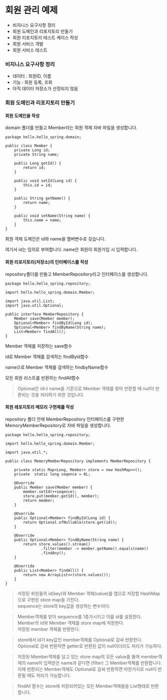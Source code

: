 # 회원 관리 예제

- 비지니스 요구사항 정리
- 회원 도메인과 리포지토리 만들기
- 회원 리포지토리 테스트 케이스 작성
- 회원 서비스 개발
- 회원 서비스 테스트

### 비지니스 요구사항 정리

- 데이터 : 회원ID, 이름
- 기능 : 회원 등록, 조회
- 아직 데이터 저장소가 선정되지 않음

### 회원 도메인과 리포지토리 만들기

#### 회원 도메인을 작성

domain 폴더를 만들고 Member라는 회원 객체 자바 파일을 생성합니다.

```
package hello.hello_spring.domain;

public class Member {
    private Long id;
    private String name;

    public Long getId() {
        return id;
    }

    public void setId(Long id) {
        this.id = id;
    }

    public String getName() {
        return name;
    }

    public void setName(String name) {
        this.name = name;
    }
}
```

회원 객체 도메인은 id와 name을 멤버변수로 갖습니다.

여기서 id는 임의로 부여합니다. name은 회원이 회원가입 시 입력합니다.

#### 회원 리포지토리(저장소)의 인터페이스를 작성

repository폴더를 만들고 MemberRepository라고 인터페이스를 생성합니다.

```
package hello.hello_spring.repository;

import hello.hello_spring.domain.Member;

import java.util.List;
import java.util.Optional;

public interface MemberRepository {
    Member save(Member member);
    Optional<Member> findById(Long id);
    Optional<Member> findByName(String name);
    List<Member> findAll();
}
```

Member 객체를 저장하는 save함수

id로 Member 객체를 검색하는 findById함수

name으로 Member 객체를 검색하는 findbyName함수

모든 회원 리스트를 반환하는 findAll함수

> Optional은 id나 name을 기준으로 Member 객체를 찾아 반환할 때 null이 반환되는 것을 처리하기 위한 것입니다.

#### 회원 레포지토리 메모리 구현체를 작성

repository 폴더 안에 MemberRepository 인터페이스를 구현한 MemoryMemberRepository로 자바 파일을 생성합니다.

```
package hello.hello_spring.repository;

import hello.hello_spring.domain.Member;

import java.util.*;

public class MemoryMemberRepository implements MemberRepository {

    private static Map<Long, Member> store = new HashMap<>();
    private  static long seqence = 0L;

    @Override
    public Member save(Member member) {
        member.setId(++seqence);
        store.put(member.getId(), member);
        return member;
    }

    @Override
    public Optional<Member> findById(Long id) {
        return Optional.ofNullable(store.get(id));
    }

    @Override
    public Optional<Member> findByName(String name) {
        return store.values().stream()
                .filter(member -> member.getName().equals(name))
                .findAny();
    }

    @Override
    public List<Member> findAll() {
        return new ArrayList<>(store.values());
    }
}
```

> 저장된 회원들의 id(key)와 Member 객체(value)를 맵으로 저장할 HashMap으로 구현된 store map을 가진다.<br>sequence는 store의 key값을 생성하는 변수이다.

> Member객체를 받아 sequence를 1증가시키고 이를 id를 설정한다.<br>Member의 id와 Member 객체를 store map에 저장한다.<br>저장된 member 객체를 반환한다.

> store에서 id가 key값인 member객체를 Optional로 감싸 반환한다.<br>Optional로 감싸 반환하면 getter로 반환된 값이 null이더라도 처리가 가능하다.

> 저장된 Member객체를 담고 있는 store map의 모든 value를 돌며 member객체의 name이 입력받은 name과 같다면 (filter) 그 Member객체를 반환합니다. 이때 반환되는 Member객체도 Optional로 감싸 반환하면 마찬가지로 null이 반환될 때도 처리가 가능합니다.

> findAll 함수는 store에 저장되어있는 모든 Member객체들을 List형태로 반환합니다.

